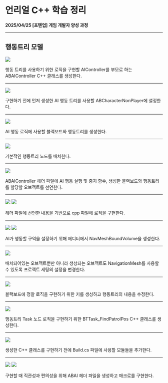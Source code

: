 # 언리얼 C++ 학습 정리

**2025/04/25 [포텐업] 게임 개발자 양성 과정**

---

## 행동트리 모델

<img src= "https://github.com/KwonJeHan/Study-cpp/blob/main/img/UECPP/265.CreateAIControllerCPPClass.png">

행동 트리를 사용하기 위한 로직을 구현할 AIController를 부모로 하는 ABAIController C++ 클래스를 생성한다.

---

<img src= "https://github.com/KwonJeHan/Study-cpp/blob/main/img/UECPP/266.ModifyABCharacterNonPlayer.cpp.png">

구현하기 전에 먼저 생성한 AI 행동 트리를 사용할 ABCharacterNonPlayer에 설정한다.

---

<img src= "https://github.com/KwonJeHan/Study-cpp/blob/main/img/UECPP/267.CreateBlackBoard&BehaviorTree.png">

AI 행동 로직에 사용할 블랙보드와 행동트리를 생성한다.

---

<img src= "https://github.com/KwonJeHan/Study-cpp/blob/main/img/UECPP/268.SetBlackBoard&BehaviorTree.png">

기본적인 행동트리 노드를 배치한다.

---

<img src= "https://github.com/KwonJeHan/Study-cpp/blob/main/img/UECPP/269.ImplementABAIController.h.png">

ABAIController 헤더 파일에 AI 행동 실행 및 중지 함수, 생성한 블랙보드와 행동트리를 할당할 오브젝트를 선언한다.

---

<img src= "https://github.com/KwonJeHan/Study-cpp/blob/main/img/UECPP/270.ImplementABAIController.cpp1.png">

<img src= "https://github.com/KwonJeHan/Study-cpp/blob/main/img/UECPP/271.ImplementABAIController.cpp2.png">

헤더 파일에 선언한 내용을 기반으로 cpp 파일에 로직을 구현한다.

---

<img src= "https://github.com/KwonJeHan/Study-cpp/blob/main/img/UECPP/272.SetNavMeshBoundsVolume1.png">

<img src= "https://github.com/KwonJeHan/Study-cpp/blob/main/img/UECPP/273.SetNavMeshBoundsVolume2.png">

AI가 행동할 구역을 설정하기 위해 에디터에서 NavMeshBoundVolume을 생성한다.

---

<img src= "https://github.com/KwonJeHan/Study-cpp/blob/main/img/UECPP/274.SetProjectSettingsNavigationMesh.png">

배치되어있는 오브젝트뿐만 아니라 생성되는 오브젝트도 NavigationMesh를 사용할 수 있도록 프로젝트 세팅의 설정을 변경한다.

---

<img src= "https://github.com/KwonJeHan/Study-cpp/blob/main/img/UECPP/275.ModifyBlackboard&BehaviorTree.png">

블랙보드에 정찰 로직을 구현하기 위한 키를 생성하고 행동트리의 내용을 수정한다.

---

<img src= "https://github.com/KwonJeHan/Study-cpp/blob/main/img/UECPP/276.CreateBTTaskNodeCPPClass.png">

행동트리 Task 노드 로직을 구현하기 위한 BTTask_FindPatrolPos C++ 클래스를 생성한다.

---

<img src= "https://github.com/KwonJeHan/Study-cpp/blob/main/img/UECPP/277.ModifyArenaBattleDemo.Build.cs.png">

생성한 C++ 클래스를 구현하기 전에 Build.cs 파일에 사용할 모듈들을 추가한다.

---

<img src= "https://github.com/KwonJeHan/Study-cpp/blob/main/img/UECPP/278.CreateABAI.h.png">

<img src= "https://github.com/KwonJeHan/Study-cpp/blob/main/img/UECPP/279.ImplementABAI.h.png">

구현할 때 직관성과 편의성을 위해 ABAI 헤더 파일을 생성하고 매크로를 구현한다.
